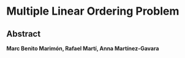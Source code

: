 # Multiple Linear Ordering Problem 

## Abstract

**Marc Benito Marimón, Rafael Martí, Anna Martínez-Gavara**



 

